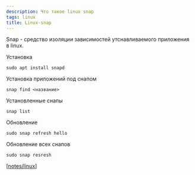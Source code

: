 ```yaml
---
description: Что такое linux snap
tags: linux
title: Linux-snap
---
```

Snap - средство изоляции зависимостей утснавливаемого приложения в linux.

Установка

`sudo apt install snapd`

Установка приложений под снапом

`snap find <название>`

Установленные снапы

`snap list`

Обновление

`sudo snap refresh hello`

Обновление всех снапов

`sudo snap resresh`

[[notes/linux]]

[//begin]: # "Autogenerated link references for markdown compatibility"
[notes/linux]: linux "Linux"
[//end]: # "Autogenerated link references"